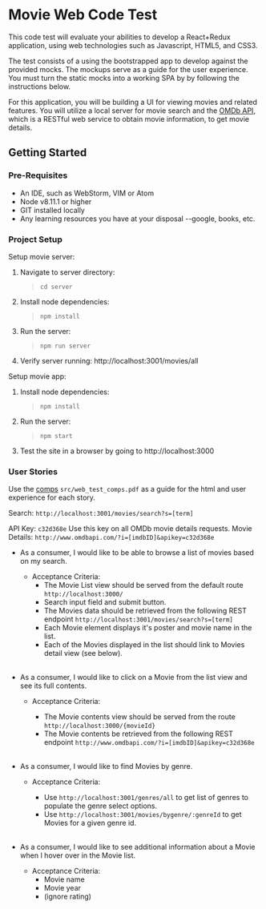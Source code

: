 # Movie Web Code Test

This code test will evaluate your abilities to develop a React+Redux application, using web technologies such as Javascript, HTML5, and CSS3.

The test consists of a using the bootstrapped app to develop against the provided mocks. The mockups serve as a guide for the user experience. You must turn the static mocks into a working SPA by by following the instructions below.

For this application, you will be building a UI for viewing movies and related features. You will utilize a local server for movie search and the [OMDb API](http://www.omdbapi.com/), which is a RESTful web service to obtain movie information, to get movie details.

## Getting Started

### Pre-Requisites
- An IDE, such as WebStorm, VIM or Atom
- Node v8.11.1 or higher
- GIT installed locally
- Any learning resources you have at your disposal --google, books, etc.

### Project Setup

Setup movie server:
1. Navigate to server directory:
    >```cd server```
2. Install node dependencies:
    >```npm install```
3. Run the server:
    >```npm run server```
4. Verify server running: http://localhost:3001/movies/all

Setup movie app:
1. Install node dependencies:
    >```npm install```
2. Run the server:
    >```npm start```
3. Test the site in a browser by going to http://localhost:3000

### User Stories
Use the [comps](src/web_test_comps.pdf) `src/web_test_comps.pdf` as a guide for the html and user experience for each story.

Search: `http://localhost:3001/movies/search?s=[term]`

API Key: `c32d368e` Use this key on all OMDb movie details requests.
Movie Details: `http://www.omdbapi.com/?i=[imdbID]&apikey=c32d368e`

- As a consumer, I would like to be able to browse a list of movies based on my search.
    - Acceptance Criteria:
        - The Movie List view should be served from the default route ```http://localhost:3000/```
        - Search input field and submit button.
        - The Movies data should be retrieved from the following REST endpoint ```http://localhost:3001/movies/search?s=[term]```
        - Each Movie element displays it's poster and movie name in the list.
        - Each of the Movies displayed in the list should link to Movies detail view (see below).
        <br>

- As a consumer, I would like to click on a Movie from the list view and see its full contents.
    - Acceptance Criteria:
        - The Movie contents view should be served from the route ```http://localhost:3000/{movieId}```
        - The Movie contents be retrieved from the following REST endpoint ```http://www.omdbapi.com/?i=[imdbID]&apikey=c32d368e```

        <br>

- As a consumer, I would like to find Movies by genre.
    - Acceptance Criteria:
        - Use `http://localhost:3001/genres/all` to get list of genres to populate the genre select options.
        - Use `http://localhost:3001/movies/bygenre/:genreId` to get Movies for a given genre id.

        <br>

- As a consumer, I would like to see additional information about a Movie when I hover over in the Movie list.
    - Acceptance Criteria:
        - Movie name
        - Movie year
        - (ignore rating)
